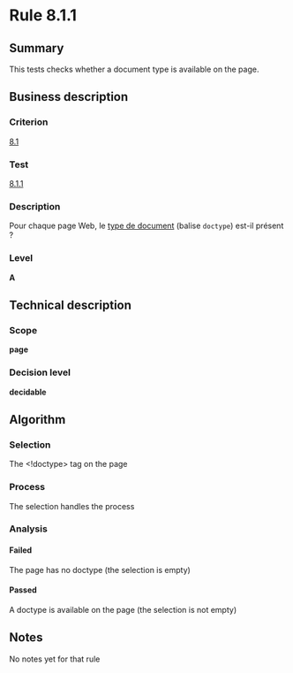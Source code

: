 # Rule 8.1.1
## Summary

This tests checks whether a document type is available on the page.

## Business description

### Criterion

[8.1](http://references.modernisation.gouv.fr/sites/default/files/RGAA3_RC2-1/referentiel_technique.htm#crit-8-1)

### Test

[8.1.1](http://references.modernisation.gouv.fr/sites/default/files/RGAA3_RC2-1/referentiel_technique.htm#test-8-1-1)

### Description

Pour chaque page Web, le <a href="http://references.modernisation.gouv.fr/sites/default/files/RGAA3_RC2-1/glossaire.htm#mDTD">type de document</a> (balise `doctype`) est-il pr&eacute;sent ?

### Level

**A**

## Technical description

### Scope

**page**

### Decision level

**decidable**

## Algorithm

### Selection

The <!doctype\> tag on the page

### Process

The selection handles the process

### Analysis

#### Failed

The page has no doctype (the selection is empty)

#### Passed

A doctype is available on the page (the selection is not empty)

## Notes

No notes yet for that rule

